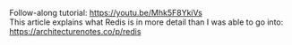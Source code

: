 Follow-along tutorial: https://youtu.be/Mhk5F8YkiVs<br />
This article explains what Redis is in more detail than I was able to go into: https://architecturenotes.co/p/redis
